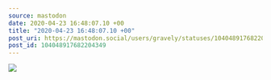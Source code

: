 ```yaml
---
source: mastodon
date: 2020-04-23 16:48:07.10 +00
title: "2020-04-23 16:48:07.10 +00"
post_uri: https://mastodon.social/users/gravely/statuses/104048917682204349
post_id: 104048917682204349
---
```




![](/images/27853916.jpg)

